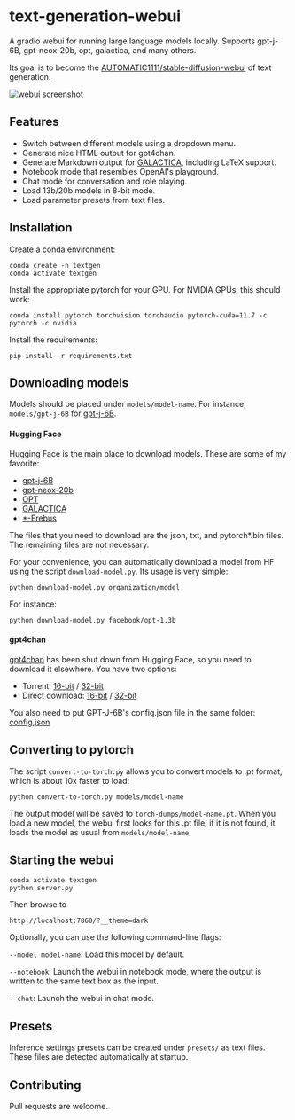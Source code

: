 # text-generation-webui

A gradio webui for running large language models locally. Supports gpt-j-6B, gpt-neox-20b, opt, galactica, and many others. 

Its goal is to become the [AUTOMATIC1111/stable-diffusion-webui](https://github.com/AUTOMATIC1111/stable-diffusion-webui) of text generation.

![webui screenshot](https://github.com/oobabooga/text-generation-webui/raw/main/webui.png)

## Features

* Switch between different models using a dropdown menu.
* Generate nice HTML output for gpt4chan.
* Generate Markdown output for [GALACTICA](https://github.com/paperswithcode/galai), including LaTeX support.
* Notebook mode that resembles OpenAI's playground.
* Chat mode for conversation and role playing.
* Load 13b/20b models in 8-bit mode.
* Load parameter presets from text files.

## Installation

Create a conda environment:

    conda create -n textgen
    conda activate textgen

Install the appropriate pytorch for your GPU. For NVIDIA GPUs, this should work:

    conda install pytorch torchvision torchaudio pytorch-cuda=11.7 -c pytorch -c nvidia

Install the requirements:

    pip install -r requirements.txt

## Downloading models

Models should be placed under `models/model-name`. For instance, `models/gpt-j-6B` for [gpt-j-6B](https://huggingface.co/EleutherAI/gpt-j-6B/tree/main).

#### Hugging Face

Hugging Face is the main place to download models. These are some of my favorite:

* [gpt-j-6B](https://huggingface.co/EleutherAI/gpt-j-6B/tree/main)
* [gpt-neox-20b](https://huggingface.co/EleutherAI/gpt-neox-20b/tree/main)
* [OPT](https://huggingface.co/models?search=facebook/opt)
* [GALACTICA](https://huggingface.co/models?search=facebook/galactica)
* [\*-Erebus](https://huggingface.co/models?search=erebus)

The files that you need to download are the json, txt, and pytorch\*.bin files. The remaining files are not necessary.

For your convenience, you can automatically download a model from HF using the script `download-model.py`. Its usage is very simple:

    python download-model.py organization/model

For instance:

    python download-model.py facebook/opt-1.3b

#### gpt4chan

[gpt4chan](https://huggingface.co/ykilcher/gpt-4chan) has been shut down from Hugging Face, so you need to download it elsewhere. You have two options:

* Torrent: [16-bit](https://archive.org/details/gpt4chan_model_float16) / [32-bit](https://archive.org/details/gpt4chan_model)
* Direct download: [16-bit](https://theswissbay.ch/pdf/_notpdf_/gpt4chan_model_float16/) / [32-bit](https://theswissbay.ch/pdf/_notpdf_/gpt4chan_model/)

You also need to put GPT-J-6B's config.json file in the same folder: [config.json](https://huggingface.co/EleutherAI/gpt-j-6B/raw/main/config.json)

## Converting to pytorch

The script `convert-to-torch.py` allows you to convert models to .pt format, which is about 10x faster to load:

    python convert-to-torch.py models/model-name

The output model will be saved to `torch-dumps/model-name.pt`. When you load a new model, the webui first looks for this .pt file; if it is not found, it loads the model as usual from `models/model-name`. 

## Starting the webui

    conda activate textgen
    python server.py

Then browse to 

`http://localhost:7860/?__theme=dark`

Optionally, you can use the following command-line flags:

`--model model-name`: Load this model by default.

`--notebook`: Launch the webui in notebook mode, where the output is written to the same text box as the input.

`--chat`: Launch the webui in chat mode.

## Presets

Inference settings presets can be created under `presets/` as text files. These files are detected automatically at startup.

## Contributing

Pull requests are welcome.
